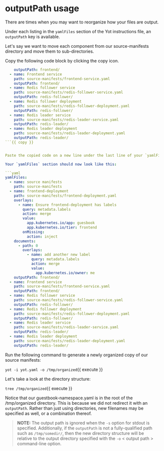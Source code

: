 # outputPath usage

There are times when you may want to reorganize how your files are output.  

Under each listing in the `yamlFiles` section of the Yot instructions file, an `outputPath` key is available.

Let's say we want to move each component from our source-manifests directory and move them to sub-directories.

Copy the following code block by clicking the copy icon.

```yaml
    outputPath: frontend/
  - name: Frontend service
    path: source-manifests/frontend-service.yaml
    outputPath: frontend/
  - name: Redis follower service
    path: source-manifests/redis-follower-service.yaml
    outputPath: redis-follower/
  - name: Redis follower deployment
    path: source-manifests/redis-follower-deployment.yaml
    outputPath: redis-follower/
  - name: Redis leader service
    path: source-manifests/redis-leader-service.yaml
    outputPath: redis-leader/
  - name: Redis leader deployment
    path: source-manifests/redis-leader-deployment.yaml
    outputPath: redis-leader/
```{{ copy }}


Paste the copied code on a new line under the last line of your `yamlFiles` section.

Your `yamlFiles` section should now look like this:

```yaml
yamlFiles:
  - name: source manifests
    path: source-manifests
  - name: frontend-deployment
    path: source-manifests/frontend-deployment.yaml
    overlays:
      - name: Ensure frontend-deployment has labels
        query: metadata.labels
        action: merge
        value:
          app.kubernetes.io/app: guesbook
          app.kubernetes.io/tier: frontend
        onMissing:
          action: inject
    documents:
      - path: 0
        overlays:
          - name: add another new label
            query: metadata.labels
            action: merge
            value:
              app.kubernetes.io/owner: me
    outputPath: frontend/
  - name: Frontend service
    path: source-manifests/frontend-service.yaml
    outputPath: frontend/
  - name: Redis follower service
    path: source-manifests/redis-follower-service.yaml
    outputPath: redis-follower/
  - name: Redis follower deployment
    path: source-manifests/redis-follower-deployment.yaml
    outputPath: redis-follower/
  - name: Redis leader service
    path: source-manifests/redis-leader-service.yaml
    outputPath: redis-leader/
  - name: Redis leader deployment
    path: source-manifests/redis-leader-deployment.yaml
    outputPath: redis-leader/
```

Run the following command to generate a newly organized copy of our source manifests:

`yot -i yot.yaml -o /tmp/organized`{{ execute }}

Let's take a look at the directory structure:

`tree /tmp/organized`{{ execute }}

Notice that our guestbook-namespace.yaml is in the root of the /tmp/organized directory.  This is because we did not redirect it with an `outputPath`.  Rather than just using directories, new filenames may be specified as well, or a combination thereof.

> **NOTE:** The output path is ignored when the `-s` option for stdout is specified.  Additionally, if the `outputPath` is not a fully-qualified path such as `/tmp/somedir/`, then the new directory structure will be relative to the output directory specified with the `-o` < output path > command-line option.